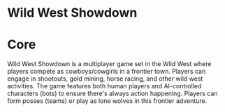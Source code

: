 # Wild West Showdown

# Core
Wild West Showdown is a multiplayer game set in the Wild West where players compete as cowboys/cowgirls in a frontier town. Players can engage in shootouts, gold mining, horse racing, and other wild west activities. The game features both human players and AI-controlled characters (bots) to ensure there's always action happening. Players can form posses (teams) or play as lone wolves in this frontier adventure.

